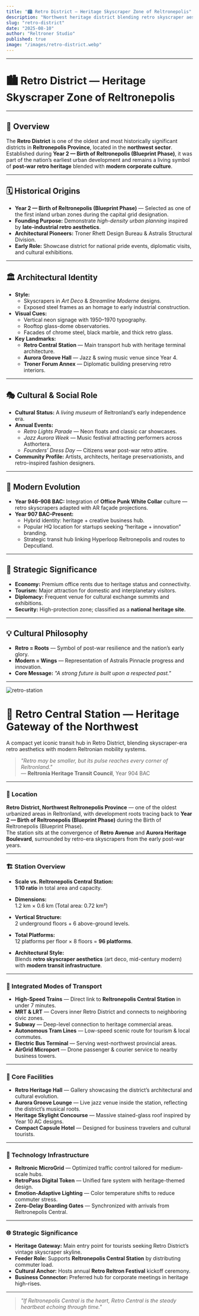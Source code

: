 ```yaml
---
title: "🏙️ Retro District — Heritage Skyscraper Zone of Reltronepolis"
description: "Northwest heritage district blending retro skyscraper aesthetics with modern Reltronland corporate culture."
slug: "retro-district"
date: "2025-08-10"
author: "Reltroner Studio"
published: true
image: "/images/retro-district.webp"
---
```


---

# 🏙️ Retro District — Heritage Skyscraper Zone of Reltronepolis

---

## 📍 Overview
The **Retro District** is one of the oldest and most historically significant districts in **Reltronepolis Province**, located in the **northwest sector**. Established during **Year 2 — Birth of Reltronepolis (Blueprint Phase)**, it was part of the nation’s earliest urban development and remains a living symbol of **post-war retro heritage** blended with **modern corporate culture**.

---

## 🗓️ Historical Origins
- **Year 2 — Birth of Reltronepolis (Blueprint Phase)** — Selected as one of the first inland urban zones during the capital grid designation.
- **Founding Purpose:** Demonstrate *high-density urban planning* inspired by **late-industrial retro aesthetics**.
- **Architectural Pioneers:** Troner Rhett Design Bureau & Astralis Structural Division.
- **Early Role:** Showcase district for national pride events, diplomatic visits, and cultural exhibitions.

---

## 🏛️ Architectural Identity
- **Style:**  
  - Skyscrapers in *Art Deco* & *Streamline Moderne* designs.
  - Exposed steel frames as an homage to early industrial construction.
- **Visual Cues:**  
  - Vertical neon signage with 1950–1970 typography.
  - Rooftop glass-dome observatories.
  - Facades of chrome steel, black marble, and thick retro glass.
- **Key Landmarks:**  
  - **Retro Central Station** — Main transport hub with heritage terminal architecture.
  - **Aurora Groove Hall** — Jazz & swing music venue since Year 4.
  - **Troner Forum Annex** — Diplomatic building preserving retro interiors.

---

## 🎭 Cultural & Social Role
- **Cultural Status:** A *living museum* of Reltronland’s early independence era.
- **Annual Events:**
  - *Retro Lights Parade* — Neon floats and classic car showcases.
  - *Jazz Aurora Week* — Music festival attracting performers across Asthortera.
  - *Founders’ Dress Day* — Citizens wear post-war retro attire.
- **Community Profile:** Artists, architects, heritage preservationists, and retro-inspired fashion designers.

---

## 🔄 Modern Evolution
- **Year 946–908 BAC:** Integration of **Office Punk White Collar** culture — retro skyscrapers adapted with AR façade projections.
- **Year 907 BAC–Present:**  
  - Hybrid identity: heritage + creative business hub.
  - Popular HQ location for startups seeking “heritage + innovation” branding.
  - Strategic transit hub linking Hyperloop Reltronepolis and routes to Depcutland.

---

## 💼 Strategic Significance
- **Economy:** Premium office rents due to heritage status and connectivity.
- **Tourism:** Major attraction for domestic and interplanetary visitors.
- **Diplomacy:** Frequent venue for cultural exchange summits and exhibitions.
- **Security:** High-protection zone; classified as a **national heritage site**.

---

## 💡 Cultural Philosophy
- **Retro = Roots** — Symbol of post-war resilience and the nation’s early glory.
- **Modern = Wings** — Representation of Astralis Pinnacle progress and innovation.
- **Core Message:** *"A strong future is built upon a respected past."*

---

![retro-station](/images/retro-station.webp)

# 🚉 Retro Central Station — Heritage Gateway of the Northwest

A compact yet iconic transit hub in Retro District, blending skyscraper-era retro aesthetics with modern Reltronian mobility systems.

> _"Retro may be smaller, but its pulse reaches every corner of Reltronland."_  
> — **Reltronia Heritage Transit Council**, Year 904 BAC

---

### 📍 Location
**Retro District, Northwest Reltronepolis Province** — one of the oldest urbanized areas in Reltronland, with development roots tracing back to **Year 2 — Birth of Reltronepolis (Blueprint Phase)** during the Birth of Reltronepolis (Blueprint Phase).  
The station sits at the convergence of **Retro Avenue** and **Aurora Heritage Boulevard**, surrounded by retro-era skyscrapers from the early post-war years.

---

### 🏗️ Station Overview
- **Scale vs. Reltronepolis Central Station:**  
  **1:10 ratio** in total area and capacity.
  
- **Dimensions:**  
  1.2 km × 0.6 km (Total area: 0.72 km²)  

- **Vertical Structure:**  
  2 underground floors + 6 above-ground levels.

- **Total Platforms:**  
  12 platforms per floor × 8 floors = **96 platforms**.

- **Architectural Style:**  
  Blends **retro skyscraper aesthetics** (art deco, mid-century modern) with **modern transit infrastructure**.

---

### 🚆 Integrated Modes of Transport
- **High-Speed Trains** — Direct link to **Reltronepolis Central Station** in under 7 minutes.
- **MRT & LRT** — Covers inner Retro District and connects to neighboring civic zones.
- **Subway** — Deep-level connection to heritage commercial areas.
- **Autonomous Tram Lines** — Low-speed scenic route for tourism & local commutes.
- **Electric Bus Terminal** — Serving west-northwest provincial areas.
- **AirGrid Microport** — Drone passenger & courier service to nearby business towers.

---

### 🧠 Core Facilities
- **Retro Heritage Hall** — Gallery showcasing the district’s architectural and cultural evolution.
- **Aurora Groove Lounge** — Live jazz venue inside the station, reflecting the district’s musical roots.
- **Heritage Skylight Concourse** — Massive stained-glass roof inspired by Year 10 AC designs.
- **Compact Capsule Hotel** — Designed for business travelers and cultural tourists.

---

### 🔧 Technology Infrastructure
- **Reltronic MicroGrid** — Optimized traffic control tailored for medium-scale hubs.
- **RetroPass Digital Token** — Unified fare system with heritage-themed design.
- **Emotion-Adaptive Lighting** — Color temperature shifts to reduce commuter stress.
- **Zero-Delay Boarding Gates** — Synchronized with arrivals from Reltronepolis Central.

---

### 🌐 Strategic Significance
- **Heritage Gateway:** Main entry point for tourists seeking Retro District’s vintage skyscraper skyline.
- **Feeder Role:** Supports **Reltronepolis Central Station** by distributing commuter load.
- **Cultural Anchor:** Hosts annual **Retro Reltron Festival** kickoff ceremony.
- **Business Connector:** Preferred hub for corporate meetings in heritage high-rises.

---

> _"If Reltronepolis Central is the heart, Retro Central is the steady heartbeat echoing through time."_
